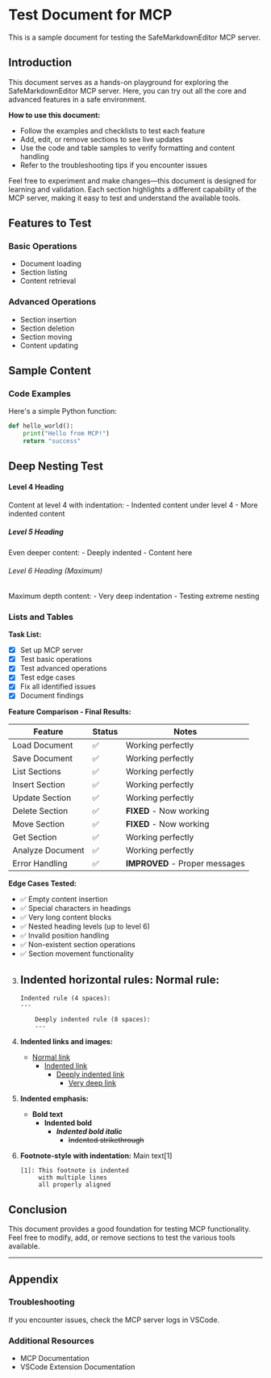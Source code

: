 # Test Document for MCP

This is a sample document for testing the SafeMarkdownEditor MCP server.

## Introduction

This document serves as a hands-on playground for exploring the SafeMarkdownEditor MCP server. Here, you can try out all the core and advanced features in a safe environment.

**How to use this document:**
- Follow the examples and checklists to test each feature
- Add, edit, or remove sections to see live updates
- Use the code and table samples to verify formatting and content handling
- Refer to the troubleshooting tips if you encounter issues

Feel free to experiment and make changes—this document is designed for learning and validation. Each section highlights a different capability of the MCP server, making it easy to test and understand the available tools.

## Features to Test

### Basic Operations

- Document loading
- Section listing
- Content retrieval

### Advanced Operations

- Section insertion
- Section deletion
- Section moving
- Content updating

## Sample Content

### Code Examples

Here's a simple Python function:

```python
def hello_world():
    print("Hello from MCP!")
    return "success"
```

## Deep Nesting Test

#### Level 4 Heading

Content at level 4 with indentation:
    - Indented content under level 4
    - More indented content

##### Level 5 Heading  

Even deeper content:
        - Deeply indented
        - Content here

###### Level 6 Heading (Maximum)

Maximum depth content:
            - Very deep indentation
            - Testing extreme nesting

### Lists and Tables

**Task List:**

- [x] Set up MCP server
- [x] Test basic operations
- [x] Test advanced operations  
- [x] Test edge cases
- [x] Fix all identified issues
- [x] Document findings

**Feature Comparison - Final Results:**

| Feature | Status | Notes |
|---------|--------|-------|
| Load Document | ✅ | Working perfectly |
| Save Document | ✅ | Working perfectly |
| List Sections | ✅ | Working perfectly |
| Insert Section | ✅ | Working perfectly |
| Update Section | ✅ | Working perfectly |
| Delete Section | ✅ | **FIXED** - Now working |
| Move Section | ✅ | **FIXED** - Now working |
| Get Section | ✅ | Working perfectly |
| Analyze Document | ✅ | Working perfectly |
| Error Handling | ✅ | **IMPROVED** - Proper messages |

**Edge Cases Tested:**
- ✅ Empty content insertion
- ✅ Special characters in headings
- ✅ Very long content blocks
- ✅ Nested heading levels (up to level 6)
- ✅ Invalid position handling
- ✅ Non-existent section operations
- ✅ Section movement functionality

3. **Indented horizontal rules:**
   Normal rule:
   ---
   
       Indented rule (4 spaces):
       ---
       
           Deeply indented rule (8 spaces):
           ---

4. **Indented links and images:**
   - [Normal link](http://example.com)
     - [Indented link](http://example.com)
       - [Deeply indented link](http://example.com)
         - [Very deep link](http://example.com)

5. **Indented emphasis:**
   - **Bold text**
     - **Indented bold**
       - ***Indented bold italic***
         - ~~Indented strikethrough~~

6. **Footnote-style with indentation:**
   Main text[1]
   
       [1]: This footnote is indented
            with multiple lines
            all properly aligned

## Conclusion

This document provides a good foundation for testing MCP functionality. Feel free to modify, add, or remove sections to test the various tools available.

---

## Appendix

### Troubleshooting

If you encounter issues, check the MCP server logs in VSCode.

### Additional Resources

- MCP Documentation
- VSCode Extension Documentation